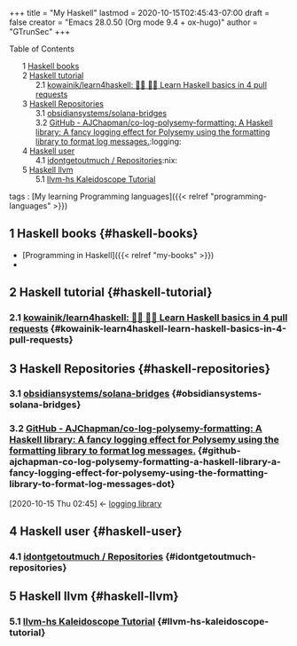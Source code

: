 +++
title = "My Haskell"
lastmod = 2020-10-15T02:45:43-07:00
draft = false
creator = "Emacs 28.0.50 (Org mode 9.4 + ox-hugo)"
author = "GTrunSec"
+++

<style>
  .ox-hugo-toc ul {
    list-style: none;
  }
</style>
<div class="ox-hugo-toc toc">
<div></div>

<div class="heading">Table of Contents</div>

- <span class="section-num">1</span> [Haskell books](#haskell-books)
- <span class="section-num">2</span> [Haskell tutorial](#haskell-tutorial)
    - <span class="section-num">2.1</span> [kowainik/learn4haskell: 👩‍🏫 👨‍🏫 Learn Haskell basics in 4 pull requests](#kowainik-learn4haskell-learn-haskell-basics-in-4-pull-requests)
- <span class="section-num">3</span> [Haskell Repositories](#haskell-repositories)
    - <span class="section-num">3.1</span> [obsidiansystems/solana-bridges](#obsidiansystems-solana-bridges)
    - <span class="section-num">3.2</span> [GitHub - AJChapman/co-log-polysemy-formatting: A Haskell library: A fancy logging effect for Polysemy using the formatting library to format log messages.](#github-ajchapman-co-log-polysemy-formatting-a-haskell-library-a-fancy-logging-effect-for-polysemy-using-the-formatting-library-to-format-log-messages-dot):logging:
- <span class="section-num">4</span> [Haskell user](#haskell-user)
    - <span class="section-num">4.1</span> [idontgetoutmuch / Repositories](#idontgetoutmuch-repositories):nix:
- <span class="section-num">5</span> [Haskell llvm](#haskell-llvm)
    - <span class="section-num">5.1</span> [llvm-hs Kaleidoscope Tutorial](#llvm-hs-kaleidoscope-tutorial)

</div>
<!--endtoc-->

tags
: [My learning Programming languages]({{< relref "programming-languages" >}})


## <span class="section-num">1</span> Haskell books {#haskell-books}

-   [Programming in Haskell]({{< relref "my-books" >}})
-


## <span class="section-num">2</span> Haskell tutorial {#haskell-tutorial}


### <span class="section-num">2.1</span> [kowainik/learn4haskell: 👩‍🏫 👨‍🏫 Learn Haskell basics in 4 pull requests](https://github.com/kowainik/learn4haskell) {#kowainik-learn4haskell-learn-haskell-basics-in-4-pull-requests}


## <span class="section-num">3</span> Haskell Repositories {#haskell-repositories}


### <span class="section-num">3.1</span> [obsidiansystems/solana-bridges](https://github.com/obsidiansystems/solana-bridges) {#obsidiansystems-solana-bridges}


### <span class="section-num">3.2</span> [GitHub - AJChapman/co-log-polysemy-formatting: A Haskell library: A fancy logging effect for Polysemy using the formatting library to format log messages.](https://github.com/AJChapman/co-log-polysemy-formatting) {#github-ajchapman-co-log-polysemy-formatting-a-haskell-library-a-fancy-logging-effect-for-polysemy-using-the-formatting-library-to-format-log-messages-dot}

<span class="timestamp-wrapper"><span class="timestamp">[2020-10-15 Thu 02:45] </span></span> <- [logging library](logging_parser.md)


## <span class="section-num">4</span> Haskell user {#haskell-user}


### <span class="section-num">4.1</span> [idontgetoutmuch / Repositories](https://github.com/idontgetoutmuch?tab=repositories) {#idontgetoutmuch-repositories}


## <span class="section-num">5</span> Haskell llvm {#haskell-llvm}


### <span class="section-num">5.1</span> [llvm-hs Kaleidoscope Tutorial](https://lukelau.me/kaleidoscope/) {#llvm-hs-kaleidoscope-tutorial}
